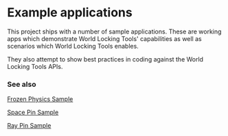 # Example applications

This project ships with a number of sample applications. These are working apps which demonstrate World Locking Tools' capabilities as well as scenarios which World Locking Tools enables. 

They also attempt to show best practices in coding against the World Locking Tools APIs.

### See also

[Frozen Physics Sample](Samples/WorldLockedPhysicsSample.md)

[Space Pin Sample](Samples/SpacePin.md)

[Ray Pin Sample](Samples/RayPins.md)
